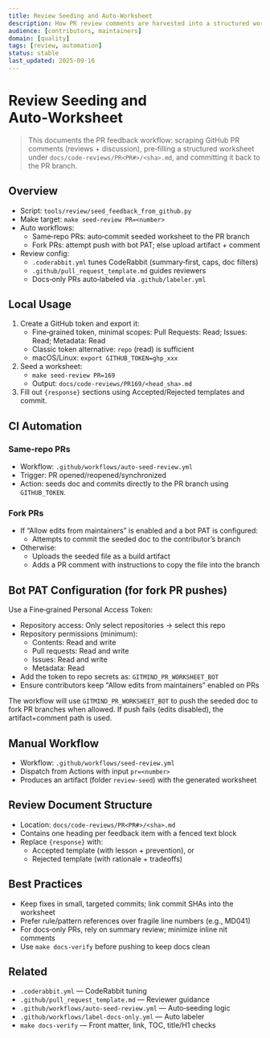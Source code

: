 ```yaml
---
title: Review Seeding and Auto‑Worksheet
description: How PR review comments are harvested into a structured worksheet and committed back to the PR branch.
audience: [contributors, maintainers]
domain: [quality]
tags: [review, automation]
status: stable
last_updated: 2025-09-16
---
```


# Review Seeding and Auto‑Worksheet

> This documents the PR feedback workflow: scraping GitHub PR comments (reviews + discussion), pre‑filling a structured worksheet under `docs/code-reviews/PR<PR#>/<sha>.md`, and committing it back to the PR branch.

## Overview

- Script: `tools/review/seed_feedback_from_github.py`
- Make target: `make seed-review PR=<number>`
- Auto workflows:
  - Same‑repo PRs: auto‑commit seeded worksheet to the PR branch
  - Fork PRs: attempt push with bot PAT; else upload artifact + comment
- Review config:
  - `.coderabbit.yml` tunes CodeRabbit (summary‑first, caps, doc filters)
  - `.github/pull_request_template.md` guides reviewers
  - Docs‑only PRs auto‑labeled via `.github/labeler.yml`

## Local Usage

1. Create a GitHub token and export it:
   - Fine‑grained token, minimal scopes: Pull Requests: Read; Issues: Read; Metadata: Read
   - Classic token alternative: `repo` (read) is sufficient
   - macOS/Linux: `export GITHUB_TOKEN=ghp_xxx`
2. Seed a worksheet:
   - `make seed-review PR=169`
   - Output: `docs/code-reviews/PR169/<head_sha>.md`
3. Fill out `{response}` sections using Accepted/Rejected templates and commit.

## CI Automation

### Same‑repo PRs
- Workflow: `.github/workflows/auto-seed-review.yml`
- Trigger: PR opened/reopened/synchronized
- Action: seeds doc and commits directly to the PR branch using `GITHUB_TOKEN`.

### Fork PRs
- If “Allow edits from maintainers” is enabled and a bot PAT is configured:
  - Attempts to commit the seeded doc to the contributor’s branch
- Otherwise:
  - Uploads the seeded file as a build artifact
  - Adds a PR comment with instructions to copy the file into the branch

## Bot PAT Configuration (for fork PR pushes)

Use a Fine‑grained Personal Access Token:
- Repository access: Only select repositories → select this repo
- Repository permissions (minimum):
  - Contents: Read and write
  - Pull requests: Read and write
  - Issues: Read and write
  - Metadata: Read
- Add the token to repo secrets as: `GITMIND_PR_WORKSHEET_BOT`
- Ensure contributors keep “Allow edits from maintainers” enabled on PRs

The workflow will use `GITMIND_PR_WORKSHEET_BOT` to push the seeded doc to fork PR branches when allowed. If push fails (edits disabled), the artifact+comment path is used.

## Manual Workflow

- Workflow: `.github/workflows/seed-review.yml`
- Dispatch from Actions with input `pr=<number>`
- Produces an artifact (folder `review-seed`) with the generated worksheet

## Review Document Structure

- Location: `docs/code-reviews/PR<PR#>/<sha>.md`
- Contains one heading per feedback item with a fenced text block
- Replace `{response}` with:
  - Accepted template (with lesson + prevention), or
  - Rejected template (with rationale + tradeoffs)

## Best Practices

- Keep fixes in small, targeted commits; link commit SHAs into the worksheet
- Prefer rule/pattern references over fragile line numbers (e.g., MD041)
- For docs‑only PRs, rely on summary review; minimize inline nit comments
- Use `make docs-verify` before pushing to keep docs clean

## Related

- `.coderabbit.yml` — CodeRabbit tuning
- `.github/pull_request_template.md` — Reviewer guidance
- `.github/workflows/auto-seed-review.yml` — Auto‑seeding logic
- `.github/workflows/label-docs-only.yml` — Auto labeler
- `make docs-verify` — Front matter, link, TOC, title/H1 checks


